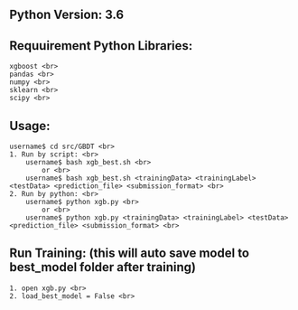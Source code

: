 ## Python Version: 3.6 <br>

## Requuirement Python Libraries: <br>
	xgboost <br>
	pandas <br>
	numpy <br>
	sklearn <br>
	scipy <br>

## Usage: <br>
	username$ cd src/GBDT <br>
	1. Run by script: <br>
		username$ bash xgb_best.sh <br>
			or <br>
		username$ bash xgb_best.sh <trainingData> <trainingLabel> <testData> <prediction_file> <submission_format> <br>
	2. Run by python: <br>
		username$ python xgb.py <br>
			or <br>
		username$ python xgb.py <trainingData> <trainingLabel> <testData> <prediction_file> <submission_format> <br>

## Run Training: (this will auto save model to best_model folder after training) <br>
	1. open xgb.py <br>
	2. load_best_model = False <br>